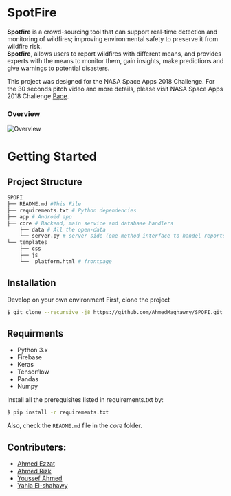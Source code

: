 # SpotFire

**Spotfire** is a crowd-sourcing tool that can support real-time detection and monitoring of wildfires; improving environmental safety to preserve it from wildfire risk.  
**Spotfire**, allows users to report wildfires with different means, and provides experts with the means to monitor them, gain insights, make predictions and give warnings to potential disasters.

This project was designed for the NASA Space Apps 2018 Challenge. For the 30 seconds pitch video and more details, please visit NASA Space Apps 2018 Challenge [Page](https://2018.spaceappschallenge.org/challenges/volcanoes-icebergs-and-asteroids-oh-my/real-time-fire-app/teams/google-it/project).

### Overview  

![Overview](https://images-2018.spaceappschallenge.org/stream-images/rkAkDMFHltgmsY2zuLQKSWIZdj8=/3472/width-800/)

# Getting Started

## Project Structure

```python
SPOFI
├── README.md #This File 
├── requirements.txt # Python dependencies
├── app # Android app
├── core # Backend, main service and database handlers 
    ├── data # All the open-data
    └── server.py # server side (one-method interface to handel reports submissions)
└── templates
	├── css
	├── js
	└──  platform.html # frontpage
```

## Installation

Develop on your own environment
First, clone the project
``` bash
$ git clone --recursive -j8 https://github.com/AhmedMaghawry/SPOFI.git
```

## Requirments
* Python 3.x
* Firebase
* Keras
* Tensorflow
* Pandas
* Numpy

Install all the prerequisites listed in requirements.txt by:
``` bash
$ pip install -r requirements.txt
```

Also, check the `README.md` file in the *core* folder.

## Contributers:
* [Ahmed Ezzat](https://github.com/AhmedMaghawry) 
* [Ahmed Rizk](https://github.com/AhmedMahmoudRizk) 
* [Youssef Ahmed](https://github.com/youssef-ahmed)
* [Yahia El-shahawy](https://github.com/yahia-elshahawy)
